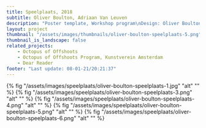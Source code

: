 ```yaml
---
title: Speelplaats, 2018
subtitle: Oliver Boulton, Adriaan Van Leuven
description: "Poster template, Workshop program\nDesign: Oliver Boulton, Adriaan van Leuven\nListed Speelplaats Posters:\n(1) Adriaan van Leuven\n(4) Yeliz Secerli, Moriz Oberberger\n(8) Austin Redman\n(10) Andrea Salerno, Sarah Cleeremans\nRisograph, 420 × 594mm"
layout: project
thumbnail: "/assets/images/thumbnails/oliver-boulton-speelplaats-5.png"
thumbnail_is_landscape: false
related_projects:
    - Octopus of Offshoots
    - Octopus of Offshoots Program, Kunstverein Amsterdam
    - Dear Reader
footer: "Last update: 08-01-21/20:21:37"
---
```

{% fig "/assets/images/speelplaats/oliver-boulton-speelplaats-1.jpg" "alt" "" %}
{% fig "/assets/images/speelplaats/oliver-boulton-speelplaats-3.png" "alt" "" %}
{% fig "/assets/images/speelplaats/oliver-boulton-speelplaats-4.png" "alt" "" %}
{% fig "/assets/images/speelplaats/oliver-boulton-speelplaats-5.png" "alt" "" %}
{% fig "/assets/images/speelplaats/oliver-boulton-speelplaats-6.png" "alt" "" %}